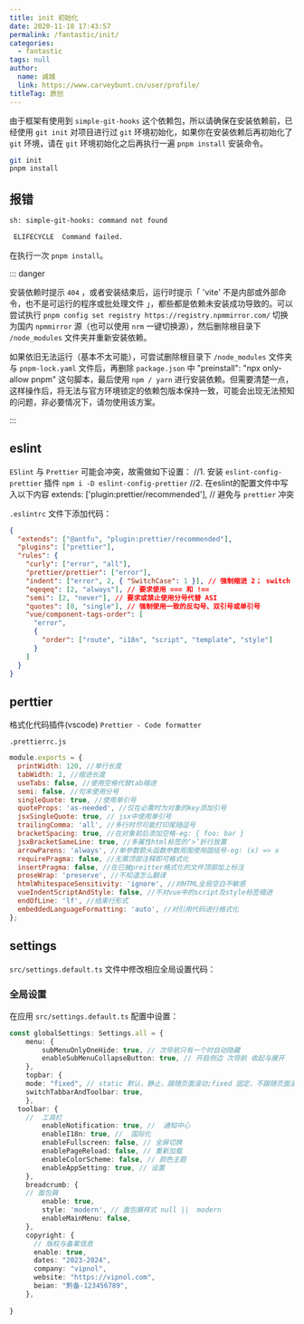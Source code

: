 ```yaml
---
title: init 初始化
date: 2020-11-18 17:43:57
permalink: /fantastic/init/
categories: 
  - fantastic
tags: null
author: 
  name: 诚城
  link: https://www.carveybunt.cn/user/profile/
titleTag: 原创
---
```


由于框架有使用到 `simple-git-hooks` 这个依赖包，所以请确保在安装依赖前，已经使用 `git init` 对项目进行过 `git` 环境初始化，如果你在安装依赖后再初始化了 `git` 环境，请在 `git` 环境初始化之后再执行一遍 `pnpm install` 安装命令。

```sh
git init
pnpm install
```

## 报错

```sh
sh: simple-git-hooks: command not found

 ELIFECYCLE  Command failed.
```

在执行一次 `pnpm install`。

::: danger

安装依赖时提示 `404` ，或者安装结束后，运行时提示「 'vite' 不是内部或外部命令，也不是可运行的程序或批处理文件 」，都些都是依赖未安装成功导致的。可以尝试执行 `pnpm config set registry https://registry.npmmirror.com/` 切换为国内 `npmmirror` 源（也可以使用 `nrm` 一键切换源），然后删除根目录下 `/node_modules` 文件夹并重新安装依赖。

如果依旧无法运行（基本不太可能），可尝试删除根目录下 `/node_modules` 文件夹与 `pnpm-lock.yaml` 文件后，再删除 `package.json` 中 "preinstall": "npx only-allow pnpm" 这句脚本，最后使用 `npm / yarn` 进行安装依赖。但需要清楚一点，这样操作后，将无法与官方环境锁定的依赖包版本保持一致，可能会出现无法预知的问题，非必要情况下，请勿使用该方案。

:::

## eslint

`ESlint` 与 `Prettier` 可能会冲突，故需做如下设置：
//1. 安装 `eslint-config-prettier` 插件
`npm i -D eslint-config-prettier`
//2. 在eslint的配置文件中写入以下内容
 extends: ['plugin:prettier/recommended'], // 避免与 `prettier` 冲突

`.eslintrc` 文件下添加代码：

```json
{
  "extends": ["@antfu", "plugin:prettier/recommended"],
  "plugins": ["prettier"],
  "rules": {
    "curly": ["error", "all"],
    "prettier/prettier": ["error"],
    "indent": ["error", 2, { "SwitchCase": 1 }], // 强制缩进 2； switch 缩进报错处理
    "eqeqeq": [2, "always"], // 要求使用 === 和 !==
    "semi": [2, "never"], // 要求或禁止使用分号代替 ASI
    "quotes": [0, "single"], // 强制使用一致的反勾号、双引号或单引号
    "vue/component-tags-order": [
      "error",
      {
        "order": ["route", "i18n", "script", "template", "style"]
      }
    ]
  }
}

```

## perttier

格式化代码插件(vscode) `Prettier - Code formatter`

`.prettierrc.js`

```js
module.exports = {
  printWidth: 120, //单行长度
  tabWidth: 2, //缩进长度
  useTabs: false, //使用空格代替tab缩进
  semi: false, //句末使用分号
  singleQuote: true, //使用单引号
  quoteProps: 'as-needed', //仅在必需时为对象的key添加引号
  jsxSingleQuote: true, // jsx中使用单引号
  trailingComma: 'all', //多行时尽可能打印尾随逗号
  bracketSpacing: true, //在对象前后添加空格-eg: { foo: bar }
  jsxBracketSameLine: true, //多属性html标签的‘>’折行放置
  arrowParens: 'always', //单参数箭头函数参数周围使用圆括号-eg: (x) => x
  requirePragma: false, //无需顶部注释即可格式化
  insertPragma: false, //在已被preitter格式化的文件顶部加上标注
  proseWrap: 'preserve', //不知道怎么翻译
  htmlWhitespaceSensitivity: 'ignore', //对HTML全局空白不敏感
  vueIndentScriptAndStyle: false, //不对vue中的script及style标签缩进
  endOfLine: 'lf', //结束行形式
  embeddedLanguageFormatting: 'auto', //对引用代码进行格式化
};

```

## settings

`src/settings.default.ts` 文件中修改相应全局设置代码：

### 全局设置

在应用 `src/settings.default.ts` 配置中设置：

```ts
const globalSettings: Settings.all = {
    menu: {
        subMenuOnlyOneHide: true, // 次导航只有一个时自动隐藏
        enableSubMenuCollapseButton: true, // 开启侧边 次导航 收起与展开
    },
    topbar: {
    mode: "fixed", // static 默认，静止，跟随页面滚动;fixed 固定，不跟随页面滚动，始终固定在顶部;sticky 粘性，页面往下滚动时隐藏，往上滚动时显示
    switchTabbarAndToolbar: true,
    },
  toolbar: {
    //  工具栏
        enableNotification: true, //  通知中心
        enableI18n: true, //  国际化
        enableFullscreen: false, // 全屏切换
        enablePageReload: false, // 重新加载
        enableColorScheme: false, // 颜色主题
        enableAppSetting: true, // 设置
    },
    breadcrumb: {
    // 面包屑
        enable: true,
        style: 'modern', // 面包屑样式 null ||  modern
        enableMainMenu: false,
    },
    copyright: {
      // 版权与备案信息
      enable: true,
      dates: "2023-2024",
      company: "vipnol",
      website: "https://vipnol.com",
      beian: "黔备-123456789",
    },
    
}
```
